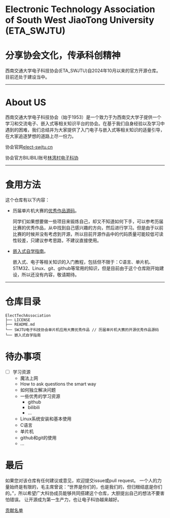 # Electronic Technology Association of South West JiaoTong University (ETA_SWJTU)

# 分享协会文化，传承科创精神
西南交通大学电子科技协会(ETA_SWJTU)自2024年10月以来的官方开源仓库。目前还处于建设当中。

---
# About US
西南交通大学电子科技协会（始于1953）是一个致力于为西南交大学子提供一个学习和交流电子、嵌入式等相关知识平台的协会。在基于我们自身经验以及学习中遇到的困难，我们总结并为大家提供了入门电子与嵌入式等相关知识的适量引导，在大家追逐梦想的道路上尽一份力。

协会官网[elect-swjtu.cn](https://elect-swjtu.cn/)

协会官方BILIBILI账号[林湾村电子科协](https://space.bilibili.com/3493078602090595?spm_id_from=333.337.search-card.all.click)

---
# 食用方法
这个仓库有以下内容：
- 历届单片机大赛的[优秀作品源码](https://github.com/Prtysil/ETA_SWJTU/tree/main/SWJTU%E7%94%B5%E5%AD%90%E7%A7%91%E6%8A%80%E5%8D%8F%E4%BC%9A%E5%8D%95%E7%89%87%E6%9C%BA%E5%BA%94%E7%94%A8%E5%A4%A7%E8%B5%9B%E4%BC%98%E7%A7%80%E4%BD%9C%E5%93%81)。

    同学们如果想要做一些项目来锻炼自己，却又不知道如何下手，可以参考历届比赛的优秀作品，从中找到自己感兴趣的方向，然后进行学习。但是由于以前比赛的时候并没有考虑到开源，所以目前开源作品中的代码质量可能较低可读性较差，只建议参考思路，不建议直接使用。

- [嵌入式自学指南](https://github.com/Prtysil/ETA_SWJTU/tree/main/%E5%B5%8C%E5%85%A5%E5%BC%8F%E8%87%AA%E5%AD%A6%E6%8C%87%E5%8D%97)。

    嵌入式、电子等相关知识的入门教程，包括但不限于：C语言、单片机、STM32、Linux、git、github等常用的知识，但是目前由于这个仓库刚开始建设，所以还没有内容，敬请期待。

---
# 仓库目录
~~~
ElectTechAssociation
├── LICENSE
├── README.md
└── SWJTU电子科技协会单片机应用大赛优秀作品 // 历届单片机大赛的开源优秀作品源码
└── 嵌入式自学指南
~~~

# 待办事项
- [ ] 学习资源
    - 魔法上网
    - How to ask questions the smart way
    - 如何独立解决问题
    - 一些优秀的学习资源
        - github
        - bilibili
        - ...
    - Linux系统安装和基本使用
    - C语言
    - 单片机
    - github和git的使用
    - ...

# 最后
如果您对该仓库有任何建议或意见，欢迎提交issue或pull request。
一个人的力量始终是有限的，毛主席曾说：“世界是你们的，也是我们的，但归根结底是你们的。”，所以希望广大科协成员能够共同搭建这个仓库，大胆提出自己的想法不要害怕错误。
让开源成为第一生产力，也让电子科协越来越好。

[贡献名单](https://elect-swjtu.cn/index.php/%e8%b4%a1%e7%8c%ae%e5%90%8d%e5%8d%95/)